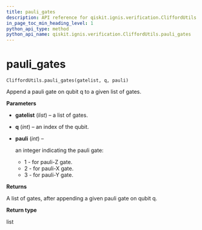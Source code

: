 ```yaml
---
title: pauli_gates
description: API reference for qiskit.ignis.verification.CliffordUtils.pauli_gates
in_page_toc_min_heading_level: 1
python_api_type: method
python_api_name: qiskit.ignis.verification.CliffordUtils.pauli_gates
---
```


# pauli\_gates

<span id="qiskit.ignis.verification.CliffordUtils.pauli_gates" />

`CliffordUtils.pauli_gates(gatelist, q, pauli)`

Append a pauli gate on qubit q to a given list of gates.

**Parameters**

*   **gatelist** (*list*) – a list of gates.

*   **q** (*int*) – an index of the qubit.

*   **pauli** (*int*) –

    an integer indicating the pauli gate:

    *   1 - for pauli-Z gate.
    *   2 - for pauli-X gate.
    *   3 - for pauli-Y gate.

**Returns**

A list of gates, after appending a given pauli gate on qubit q.

**Return type**

list

